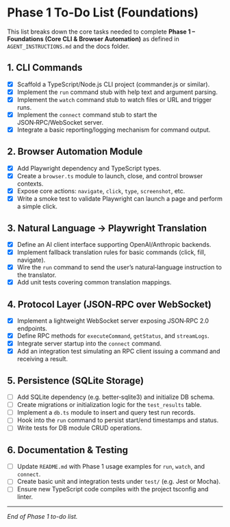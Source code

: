# Phase 1 To-Do List (Foundations)

This list breaks down the core tasks needed to complete **Phase 1 – Foundations (Core CLI & Browser Automation)** as defined in `AGENT_INSTRUCTIONS.md` and the docs folder.

## 1. CLI Commands
+ [x] Scaffold a TypeScript/Node.js CLI project (commander.js or similar).
+ [x] Implement the `run` command stub with help text and argument parsing.
+ [x] Implement the `watch` command stub to watch files or URL and trigger runs.
+ [x] Implement the `connect` command stub to start the JSON‑RPC/WebSocket server.
+ [x] Integrate a basic reporting/logging mechanism for command output.

## 2. Browser Automation Module
+ [x] Add Playwright dependency and TypeScript types.
+ [x] Create a `browser.ts` module to launch, close, and control browser contexts.
+ [x] Expose core actions: `navigate`, `click`, `type`, `screenshot`, etc.
+ [x] Write a smoke test to validate Playwright can launch a page and perform a simple click.

## 3. Natural Language → Playwright Translation
+ [x] Define an AI client interface supporting OpenAI/Anthropic backends.
+ [x] Implement fallback translation rules for basic commands (click, fill, navigate).
+ [x] Wire the `run` command to send the user’s natural‑language instruction to the translator.
+ [x] Add unit tests covering common translation mappings.

## 4. Protocol Layer (JSON‑RPC over WebSocket)
+ [x] Implement a lightweight WebSocket server exposing JSON‑RPC 2.0 endpoints.
+ [x] Define RPC methods for `executeCommand`, `getStatus`, and `streamLogs`.
+ [x] Integrate server startup into the `connect` command.
+ [x] Add an integration test simulating an RPC client issuing a command and receiving a result.

## 5. Persistence (SQLite Storage)
- [ ] Add SQLite dependency (e.g. better‑sqlite3) and initialize DB schema.
- [ ] Create migrations or initialization logic for the `test_results` table.
- [ ] Implement a `db.ts` module to insert and query test run records.
- [ ] Hook into the `run` command to persist start/end timestamps and status.
- [ ] Write tests for DB module CRUD operations.

## 6. Documentation & Testing
- [ ] Update `README.md` with Phase 1 usage examples for `run`, `watch`, and `connect`.
- [ ] Create basic unit and integration tests under `test/` (e.g. Jest or Mocha).
- [ ] Ensure new TypeScript code compiles with the project tsconfig and linter.

---

_End of Phase 1 to-do list._
